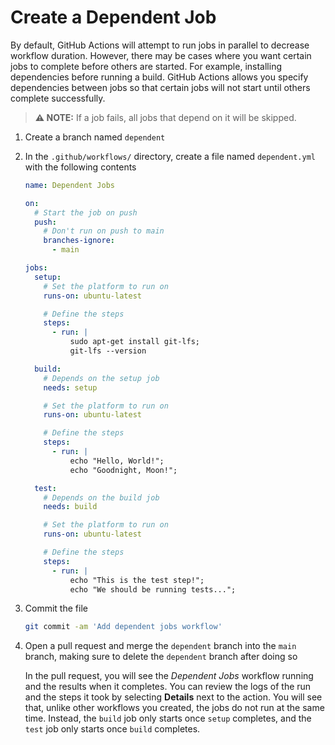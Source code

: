 # Create a Dependent Job

By default, GitHub Actions will attempt to run jobs in parallel to decrease
workflow duration. However, there may be cases where you want certain jobs to
complete before others are started. For example, installing dependencies before
running a build. GitHub Actions allows you specify dependencies between jobs so
that certain jobs will not start until others complete successfully.

> **:warning: NOTE:** If a job fails, all jobs that depend on it will be
> skipped.

1. Create a branch named `dependent`
2. In the `.github/workflows/` directory, create a file named `dependent.yml`
   with the following contents

   ```yaml
   name: Dependent Jobs

   on:
     # Start the job on push
     push:
       # Don't run on push to main
       branches-ignore:
         - main

   jobs:
     setup:
       # Set the platform to run on
       runs-on: ubuntu-latest

       # Define the steps
       steps:
         - run: |
             sudo apt-get install git-lfs;
             git-lfs --version

     build:
       # Depends on the setup job
       needs: setup

       # Set the platform to run on
       runs-on: ubuntu-latest

       # Define the steps
       steps:
         - run: |
             echo "Hello, World!";
             echo "Goodnight, Moon!";

     test:
       # Depends on the build job
       needs: build

       # Set the platform to run on
       runs-on: ubuntu-latest

       # Define the steps
       steps:
         - run: |
             echo "This is the test step!";
             echo "We should be running tests...";
   ```

3. Commit the file

   ```bash
   git commit -am 'Add dependent jobs workflow'
   ```

4. Open a pull request and merge the `dependent` branch into the `main` branch,
   making sure to delete the `dependent` branch after doing so

   In the pull request, you will see the _Dependent Jobs_ workflow running and
   the results when it completes. You can review the logs of the run and the
   steps it took by selecting **Details** next to the action. You will see that,
   unlike other workflows you created, the jobs do not run at the same time.
   Instead, the `build` job only starts once `setup` completes, and the `test`
   job only starts once `build` completes.
